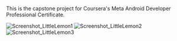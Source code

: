 This is the capstone project for Coursera's Meta Android Developer Professional Certificate.

![Screenshot_LittleLemon1](https://github.com/JeffLaybourne/little-lemon/assets/64240582/d80a1e24-6d53-459f-aac1-8e532f5f7cf6)
![Screenshot_LittleLemon2](https://github.com/JeffLaybourne/little-lemon/assets/64240582/9e715ceb-c193-4d47-81a0-2990978d9197)
![Screenshot_LittleLemon3](https://github.com/JeffLaybourne/little-lemon/assets/64240582/dd06a8eb-9e28-4adf-94c5-179e23be22ed)
